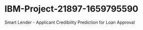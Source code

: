 # IBM-Project-21897-1659795590
Smart Lender - Applicant Credibility Prediction for Loan Approval




